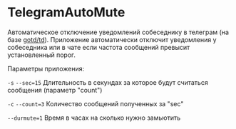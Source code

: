 # TelegramAutoMute
Автоматическое отключение уведомлений собеседнику в телеграм (на базе [gotd/td](https://github.com/gotd/td)).
Приложение автоматически отключит уведомления у собеседника или в чате если частота сообщений превысит установленный порог. 

Параметры приложения:

`-s` `--sec=15`     Длительность в секундах за которое будут считаться сообщения (параметр "count")

`-с` `--count=3`    Количество сообщений полученных за "sec"

`--durmute=1`  Время в часах на сколько нужно замьютить
